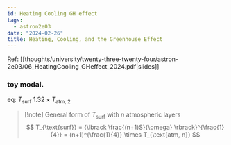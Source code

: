 ```yaml
---
id: Heating Cooling GH effect
tags:
  - astron2e03
date: "2024-02-26"
title: Heating, Cooling, and the Greenhouse Effect
---
```


Ref: [[thoughts/university/twenty-three-twenty-four/astron-2e03/06_HeatingCooling_GHeffect_2024.pdf|slides]]

### toy modal.

eq: $T_{\text{surf}} ~ 1.32 \times T_{\text{atm, 2}}$

> [!note] General form of $T_{\text{surf}}$ with $n$ atmospheric layers
> $$
> T_{\text{surf}} = {\lbrack \frac{(n+1)S}{\omega} \rbrack}^{\frac{1}{4}} = (n+1)^{\frac{1}{4}} \times T_{\text{atm, n}}
> $$
